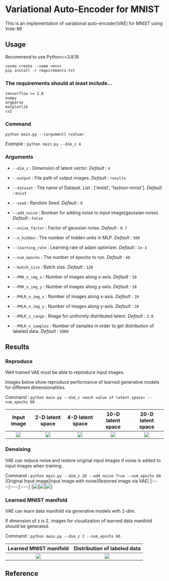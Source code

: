 # Variational Auto-Encoder for MNIST

This is an implementation of variational auto-encoder(VAE) for MNIST using Vote-MI

## Usage
Recommend to use Python==3.8.18

```
conda create --name <env>
pip install -r requirements.txt
```

### The requirements should at least include...
```
tensorflow >= 2.0
numpy
argparse
matplotlib
cv2
```

### Command
```
python main.py --[argument] <value>
```

*Example* : `python main.py --dim_z 4`

### Arguments

* `--dim_z` : Dimension of latent vector. *Default* : `4`
* `--output` : File path of output images. *Default* : `results`
* `--dataset` : The name of Dataset. List : ['mnist', 'fashion-mnist']. *Default* : `mnist`
* `--seed` : Random Seed. *Default* : `0`
* `--add_noise` : Boolean for adding noise to input image(gaussian noise). *Default* : `False`
* `--noise_factor` : Factor of gaussian noise. *Default* : `0.7`
* `--n_hidden` : The number of hidden units in MLP. *Default* : `500`
* `--learning_rate` : Learning rate of adam optimizer. *Default* : `1e-3`
* `--num_epochs` : The number of epochs to run. *Default* : `40`
* `--batch_size` : Batch size. *Default* : `128`

* `--PRR_n_img_x` : Number of images along x-axis. *Default* : `10`
* `--PRR_n_img_y` : Number of images along y-axis. *Default* : `10`
* `--PMLR_n_img_x` : Number of images along x-axis. *Default* : `20`
* `--PMLR_n_img_y` : Number of images along y-axis. *Default* : `20`
* `--PMLR_z_range` : Rnage for uniformly distributed latent. *Default* : `2.0`
* `--PMLR_n_samples` : Number of samples in order to get distribution of labeled data. *Default* : `5000`

## Results

### Reproduce

Well trained VAE must be able to reproduce input images.

Images below show reproduce performance of learned generative models for different dimensionalities.

Command : `python main.py --dim_z <each value of letent space> --num_epochs 60`

|Input image|2-D latent space|4-D latent space|10-D latent space|20-D latent space|
|:---:|:---:|:---:|:---:|:---:|
|<img src="results/input.jpg">|<img src="results/PRR_epoch_60_dim2.jpg">|<img src="results/PRR_epoch_60_dim4.jpg">|<img src="results/PRR_epoch_60_dim10.jpg">|<img src="results/PRR_epoch_60_dim20.jpg">|

### Denoising

VAE can reduce noise and restore original input images if noise is added to input images when training.

Command : `python main.py --dim_z 20 --add_noise True --num_epochs 60`
|Original Input image|Input image with noise|Restored image via VAE|
|:---:|:---:|:---:|
|<img src="results/input.jpg">|<img src="results/input_noise.jpg">|<img src="results/PRR_epoch_60_dim20_denoising.jpg">|

### Learned MNIST manifold

VAE can learn data manifold via generative models with 2-dim.

If dimension of z is 2, images for visualization of learned data manifold should be generated.

Command : `python main.py --dim_z 2 --num_epochs 60`

|Learned MNIST manifold|Distribution of labeled data|
|:---:|:---:|
|<img src="results/PMLR_epoch_60.jpg">|<img src="results/PMLR_map_epoch_60.jpg">|

## Reference
